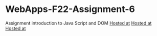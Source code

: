 # WebApps-F22-Assignment-6
Assignment introduction to Java Script and DOM
[Hosted at](https://44-563-web-apps-f22.github.io/44563-webapps-assignment-6-sjy537/musician.html)
[Hosted at](https://44-563-web-apps-f22.github.io/44563-webapps-assignment-6-sjy537/discount.html)
[Hosted at](https://44-563-web-apps-f22.github.io/44563-webapps-assignment-6-sjy537/vacation.html)
